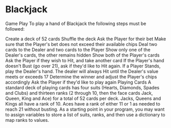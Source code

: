 # Blackjack

Game Play
To play a hand of Blackjack the following steps must be followed:

Create a deck of 52 cards
Shuffle the deck
Ask the Player for their bet
Make sure that the Player's bet does not exceed their available chips
Deal two cards to the Dealer and two cards to the Player
Show only one of the Dealer's cards, the other remains hidden
Show both of the Player's cards
Ask the Player if they wish to Hit, and take another card
If the Player's hand doesn't Bust (go over 21), ask if they'd like to Hit again.
If a Player Stands, play the Dealer's hand. The dealer will always Hit until the Dealer's value meets or exceeds 17
Determine the winner and adjust the Player's chips accordingly
Ask the Player if they'd like to play again
Playing Cards
A standard deck of playing cards has four suits (Hearts, Diamonds, Spades and Clubs) and thirteen ranks (2 through 10, then the face cards Jack, Queen, King and Ace) for a total of 52 cards per deck. Jacks, Queens and Kings all have a rank of 10. Aces have a rank of either 11 or 1 as needed to reach 21 without busting. As a starting point in your program, you may want to assign variables to store a list of suits, ranks, and then use a dictionary to map ranks to values.
